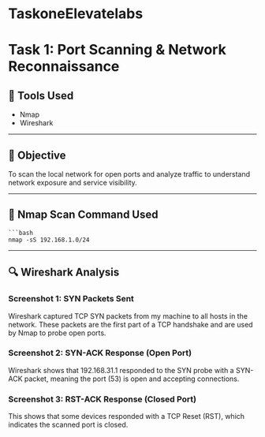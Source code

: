 # TaskoneElevatelabs
# Task 1: Port Scanning & Network Reconnaissance

## 🔧 Tools Used
- Nmap
- Wireshark

---

## 📍 Objective
To scan the local network for open ports and analyze traffic to understand network exposure and service visibility.

---

## 🚀 Nmap Scan Command Used
    ```bash
    nmap -sS 192.168.1.0/24

---

## 🔍 Wireshark Analysis

### Screenshot 1: SYN Packets Sent
Wireshark captured TCP SYN packets from my machine to all hosts in the network. These packets are the first part of a TCP handshake and are used by Nmap to probe open ports.

### Screenshot 2: SYN-ACK Response (Open Port)
Wireshark shows that 192.168.31.1 responded to the SYN probe with a SYN-ACK packet, meaning the port (53) is open and accepting connections.

### Screenshot 3: RST-ACK Response (Closed Port)
This shows that some devices responded with a TCP Reset (RST), which indicates the scanned port is closed.


